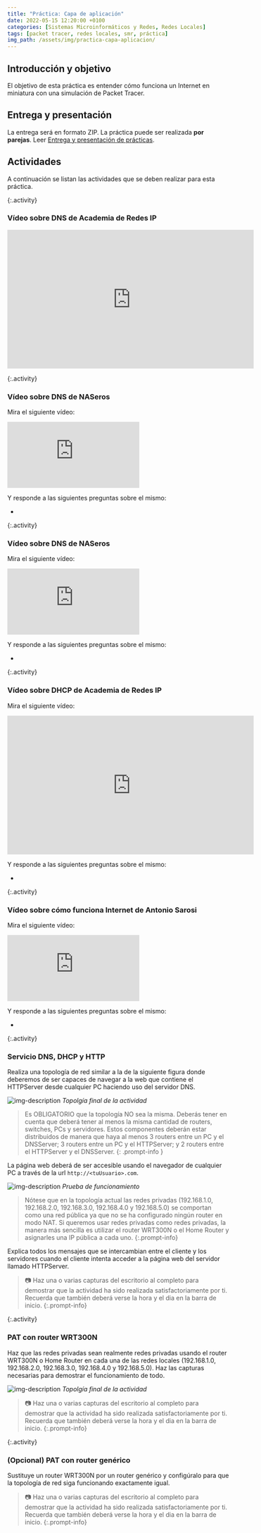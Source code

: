```yaml
---
title: "Práctica: Capa de aplicación"
date: 2022-05-15 12:20:00 +0100
categories: [Sistemas Microinformáticos y Redes, Redes Locales]
tags: [packet tracer, redes locales, smr, práctica]
img_path: /assets/img/practica-capa-aplicacion/
---
```


## Introducción y objetivo

El objetivo de esta práctica es entender cómo funciona un Internet en miniatura con una simulación de Packet Tracer.

## Entrega y presentación

La entrega será en formato ZIP. La práctica puede ser realizada **por parejas**. Leer [Entrega y presentación de prácticas](/posts/entrega-presentacion-practicas/).

## Actividades

A continuación se listan las actividades que se deben realizar para esta práctica.

{:.activity}
### Vídeo sobre DNS de Academia de Redes IP

<iframe width="560" height="315" src="https://www.youtube.com/embed/gAstDaSaaWU" title="YouTube video player" frameborder="0" allow="accelerometer; autoplay; clipboard-write; encrypted-media; gyroscope; picture-in-picture; web-share" allowfullscreen></iframe>

{:.activity}
### Vídeo sobre DNS de NASeros

Mira el siguiente vídeo:

<iframe src="https://www.youtube.com/embed/7XjJqUM0dvg" title="YouTube video player" frameborder="0" allow="accelerometer; autoplay; clipboard-write; encrypted-media; gyroscope; picture-in-picture" allowfullscreen></iframe>

Y responde a las siguientes preguntas sobre el mismo:

- 

{:.activity}
### Vídeo sobre DNS de NASeros

Mira el siguiente vídeo:

<iframe src="https://www.youtube.com/embed/VpTIvKhSUj4" title="YouTube video player" frameborder="0" allow="accelerometer; autoplay; clipboard-write; encrypted-media; gyroscope; picture-in-picture" allowfullscreen></iframe>

Y responde a las siguientes preguntas sobre el mismo:

- 

{:.activity}
### Vídeo sobre DHCP de Academia de Redes IP

Mira el siguiente vídeo:

<iframe width="560" height="315" src="https://www.youtube.com/embed/K07wzpcKrsk" title="YouTube video player" frameborder="0" allow="accelerometer; autoplay; clipboard-write; encrypted-media; gyroscope; picture-in-picture; web-share" allowfullscreen></iframe>

Y responde a las siguientes preguntas sobre el mismo:

- 

{:.activity}
### Vídeo sobre cómo funciona Internet de Antonio Sarosi

Mira el siguiente vídeo:

<iframe src="https://www.youtube.com/embed/T5ERzSRNaKw" title="YouTube video player" frameborder="0" allow="accelerometer; autoplay; clipboard-write; encrypted-media; gyroscope; picture-in-picture" allowfullscreen></iframe>

Y responde a las siguientes preguntas sobre el mismo:

- 

{:.activity}
### Servicio DNS, DHCP y HTTP

Realiza una topología de red similar a la de la siguiente figura donde deberemos de ser capaces de navegar a la web que contiene el HTTPServer desde cualquier PC haciendo uso del servidor DNS.

![img-description](topologiaDhcpDnsHttp.png)
_Topolgía final de la actividad_

> Es OBLIGATORIO que la topología NO sea la misma. Deberás tener en cuenta que deberá tener al menos la misma cantidad de routers, switches, PCs y servidores. Estos componentes deberán estar distribuidos de manera que haya al menos 3 routers entre un PC y el DNSServer; 3 routers entre un PC y el HTTPServer; y 2 routers entre el HTTPServer y el DNSServer.
{: .prompt-info }

La página web deberá de ser accesible usando el navegador de cualquier PC a través de la url `http://<tuUsuario>.com`.

![img-description](navegacionWeb.png)
_Prueba de funcionamiento_

> Nótese que en la topología actual las redes privadas (192.168.1.0, 192.168.2.0, 192.168.3.0, 192.168.4.0 y 192.168.5.0) se comportan como una red pública ya que no se ha configurado ningún router en modo NAT. Si queremos usar redes privadas como redes privadas, la manera más sencilla es utilizar el router WRT300N o el Home Router y asignarles una IP pública a cada uno.
{:.prompt-info}

Explica todos los mensajes que se intercambian entre el cliente y los servidores cuando el cliente intenta acceder a la página web del servidor llamado HTTPServer.

> 📷 Haz una o varias capturas del escritorio al completo para demostrar que la actividad ha sido realizada satisfactoriamente por ti. Recuerda que también deberá verse la hora y el dia en la barra de inicio.
{:.prompt-info}

{:.activity}
### PAT con router WRT300N

Haz que las redes privadas sean realmente redes privadas usando el router WRT300N o Home Router en cada una de las redes locales (192.168.1.0, 192.168.2.0, 192.168.3.0, 192.168.4.0 y 192.168.5.0). Haz las capturas necesarias para demostrar el funcionamiento de todo.

![img-description](topologiaDhcpDnsHttpConPat.png)
_Topolgía final de la actividad_

> 📷 Haz una o varias capturas del escritorio al completo para demostrar que la actividad ha sido realizada satisfactoriamente por ti. Recuerda que también deberá verse la hora y el dia en la barra de inicio.
{:.prompt-info}

{:.activity}
### (Opcional) PAT con router genérico

Sustituye un router WRT300N por un router genérico y configúralo para que la topología de red siga funcionando exactamente igual.

> 📷 Haz una o varias capturas del escritorio al completo para demostrar que la actividad ha sido realizada satisfactoriamente por ti. Recuerda que también deberá verse la hora y el dia en la barra de inicio.
{:.prompt-info}
